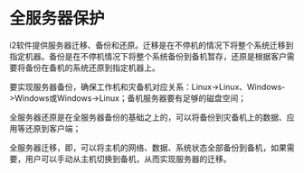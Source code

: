 # 全服务器保护

i2软件提供服务器迁移、备份和还原。迁移是在不停机的情况下将整个系统迁移到指定机器。备份是在不停机情况下将整个系统备份到备机暂存，还原是根据客户需要将备份在备机的系统还原到指定机器上。

要实现服务器备份，确保工作机和灾备机对应关系：Linux-&gt;Linux、Windows-&gt;Windows或Windows-&gt;Linux；备机服务器要有足够的磁盘空间；

全服务器还原是在全服务器备份的基础之上的，可以将备份到灾备机上的数据、应用等还原到客户端；

全服务器迁移，即，可以将主机的网络、数据、系统状态全部备份到备机，如果需要，用户可以手动从主机切换到备机，从而实现服务器的迁移。